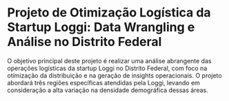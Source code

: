 # Projeto de Otimização Logística da Startup Loggi: Data Wrangling e Análise no Distrito Federal

O objetivo principal deste projeto é realizar uma análise abrangente das operações logísticas da startup Loggi no Distrito Federal, com foco na otimização da distribuição e na geração de insights operacionais. O projeto abordará três regiões específicas atendidas pela Loggi, levando em consideração a alta variação na densidade demográfica dessas áreas.
